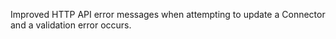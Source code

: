 Improved HTTP API error messages when attempting to update a Connector and a validation error occurs.
